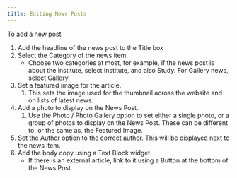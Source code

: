 ```yaml
---
title: Editing News Posts
---
```

To add a new post

1. Add the headline of the news post to the Title box
2. Select the Category of the news item.
    * Choose two categories at most, for example, if the news post is about the institute, select Institute, and also Study. For Gallery news, select Gallery.
3. Set a featured image for the article.
    1. This sets the image used for the thumbnail across the website and on lists of latest news.
4. Add a photo to display on the News Post.
    1. Use the Photo / Photo Gallery option to set either a single photo, or a group of photos to display on the News Post. These can be different to, or the same as, the Featured Image.
5. Set the Author option to the correct author. This will be displayed next to the news item.
6. Add the body copy using a Text Block widget.
    * If there is an external article, link to it using a Button at the bottom of the News Post.
